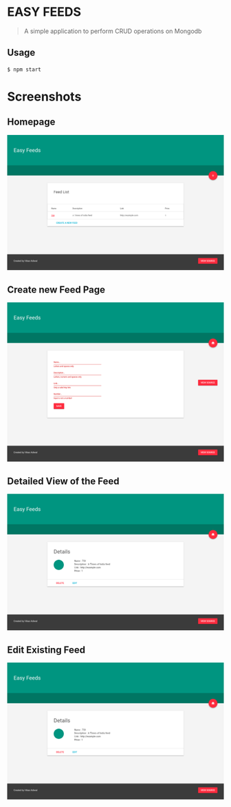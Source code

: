 # EASY FEEDS

> A simple application to perform CRUD operations on Mongodb


## Usage

```
$ npm start
```


# Screenshots

## Homepage

![alt text](src/images/home.png "Homepage")

## Create new Feed Page

![alt text](src/images/new.png "New Feed Page")

## Detailed View of the Feed

![alt text](src/images/detailed.png "Detailed View")

## Edit Existing Feed

![alt text](src/images/edit.png "Edit Feed")